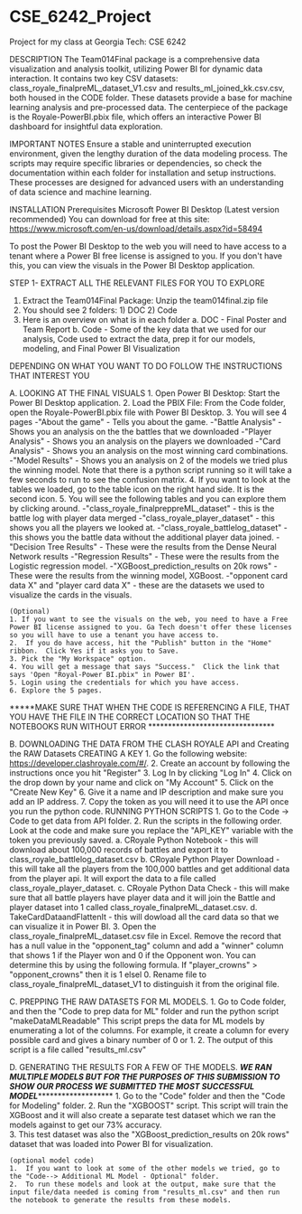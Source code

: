 # CSE_6242_Project
Project for my class at Georgia Tech: CSE 6242


DESCRIPTION
The Team014Final package is a comprehensive data visualization and analysis toolkit, utilizing Power BI for dynamic data interaction. It contains two key CSV datasets: class_royale_finalpreML_dataset_V1.csv and results_ml_joined_kk.csv.csv, both housed in the CODE folder. These datasets provide a base for machine learning analysis and pre-processed data. The centerpiece of the package is the Royale-PowerBI.pbix file, which offers an interactive Power BI dashboard for insightful data exploration.


IMPORTANT NOTES
Ensure a stable and uninterrupted execution environment, given the lengthy duration of the data modeling process.
The scripts may require specific libraries or dependencies, so check the documentation within each folder for installation and setup instructions.
These processes are designed for advanced users with an understanding of data science and machine learning.

INSTALLATION
Prerequisites
Microsoft Power BI Desktop (Latest version recommended)
You can download for free at this site: https://www.microsoft.com/en-us/download/details.aspx?id=58494

To post the Power BI Desktop to the web you will need to have access to a tenant where a Power BI free license is assigned to you.    If you don't have this, you can view the visuals in the Power BI Desktop application.

STEP 1- EXTRACT ALL THE RELEVANT FILES FOR YOU TO EXPLORE
1. Extract the Team014Final Package: Unzip the team014final.zip file
2. You should see 2 folders: 1) DOC 2) Code
3. Here is an overview on what is in each folder
	a. DOC - Final Poster and Team Report
	b. Code - Some of the key data that we used for our analysis, Code used to extract the data, prep it for our models, modeling, and Final Power BI Visualization

DEPENDING ON WHAT YOU WANT TO DO FOLLOW THE INSTRUCTIONS THAT INTEREST YOU

A. LOOKING AT THE FINAL VISUALS
	1. Open Power BI Desktop: Start the Power BI Desktop application.
	2. Load the PBIX File: From the Code folder, open the Royale-PowerBI.pbix file with Power BI Desktop.
	3. You will see 4 pages
		-"About the game" - Tells you about the game.
		-"Battle Analysis" - Shows you an analysis on the the battles that we downloaded
		-"Player Analysis" - Shows you an analysis on the players we downloaded
		-"Card Analysis" - Shows you an analysis on the most winning card combinations.
		-"Model Results" - Shows you an analysis on 2 of the models we tried plus the winning model.  Note that there is a python script running so it will take a few seconds to run to see the confusion matrix.
	4. If you want to look at the tables we loaded, go to the table icon on the right hand side.  It is the second icon.
	5.  You will see the following tables and you can explore them by clicking around.
		-"class_royale_finalpreppreML_dataset" - this is the battle log with player data merged
		-"class_royale_player_dataset" - this shows you all the players we looked at.
		-"class_royale_battlelog_dataset" - this shows you the battle data without the additional player data joined.
		-"Decision Tree Results" - These were the results from the Dense Neural Network results
		-"Regression Results" - These were the results from the Logistic regression model.
		-"XGBoost_prediction_results on 20k rows" - These were the results from the winning model, XGBoost.
		-"opponent card data X" and "player card data X" - these are the datasets we used to visualize the cards in the visuals.

	(Optional)
	1. If you want to see the visuals on the web, you need to have a Free Power BI license assigned to you. Ga Tech doesn't offer these licenses so you will have to use a tenant you have access to.  
	2.  If you do have access, hit the "Publish" button in the "Home" ribbon.  Click Yes if it asks you to Save.
	3. Pick the "My Workspace" option.
	4. You will get a message that says "Success."  Click the link that says 'Open "Royal-Power BI.pbix" in Power BI'.
	5. Login using the credentials for which you have access.
	6. Explore the 5 pages.
	   

*****MAKE SURE THAT WHEN THE CODE IS REFERENCING A FILE, THAT YOU HAVE THE FILE IN THE CORRECT LOCATION SO THAT THE NOTEBOOKS RUN WITHOUT ERROR ********************************

B. DOWNLOADING THE DATA FROM THE CLASH ROYALE API and Creating the RAW Datasets
	CREATING A KEY
	1. Go the following website: https://developer.clashroyale.com/#/.
	2. Create an account by following the instructions once you hit "Register"
	3. Log In by clicking "Log In"
	4. Click on the drop down by your name and click on "My Account"
	5. Click on the "Create New Key"
	6. Give it a name and IP description and make sure you add an IP address.
	7. Copy the token as you will need it to use the API once you run the python code.
	RUNNING PYTHON SCRIPTS
	1. Go to the Code -> Code to get data from API folder.
	2. Run the scripts in the following order.  Look at the code and make sure you replace the "API_KEY" variable with the token you previously saved.
		a. CRoyale Python Notebook - this will download about 100,000 records of battles and export it to class_royale_battlelog_dataset.csv
		b. CRoyale Python Player Download - this will take all the players from the 100,000 battles and get additional data from the player api.  It will export the data to a file called class_royale_player_dataset.
		c. CRoyale Python Data Check - this will make sure that all battle players have player data and it will join the Battle and player dataset into 1 called class_royale_finalpreML_dataset.csv.
		d. TakeCardDataandFlattenIt - this will dowload all the card data so that we can visualize it in Power BI.
	3.  Open the class_royale_finalpreML_dataset.csv file in Excel.   Remove the record that has a null value in the "opponent_tag" column and add a "winner" column that shows 1 if the Player won and 0 if the Opponent won.  You can determine this by using the following formula.  If "player_crowns" > "opponent_crowns" then it is 1 elsel 0.  Rename file to class_royale_finalpreML_dataset_V1 to distinguish it from the original file. 

C. PREPPING THE RAW DATASETS FOR ML MODELS.
	1. Go to Code folder, and then the "Code to prep data for ML" folder and run the python script "makeDataMLReadable"  This script preps the data for ML models by enumerating a lot of the columns.  For example, it create a column for every possible card and gives a binary number of 0 or 1. 
	2. The output of this script is a file called "results_ml.csv"


D. GENERATING THE RESULTS FOR A FEW OF THE MODELS.
*********WE RAN MULTIPLE MODELS BUT FOR THE PURPOSES OF THIS SUBMISSION TO SHOW OUR PROCESS WE SUBMITTED THE MOST SUCCESSFUL MODEL****************************
	1. Go to the "Code" folder and then the "Code for Modeling" folder.
	2. Run the "XGBOOST" script.  This script will train the XGBoost and it will also create a separate test dataset which we ran the models against to get our 73% accuracy.    
	3. This test dataset was also the "XGBoost_prediction_results on 20k rows" dataset that was loaded into Power BI for visualization.   

	(optional model code)
	1.  If you want to look at some of the other models we tried, go to the "Code--> Additional ML Model - Optional" folder.
	2.  To run these models and look at the output, make sure that the input file/data needed is coming from "results_ml.csv" and then run the notebook to generate the results from these models.

